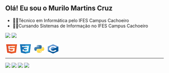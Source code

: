 ## Olá! Eu sou o Murilo Martins Cruz

 - 👨‍💻Técnico em Informática pelo IFES Campus Cachoeiro
 - 🧑‍🎓Cursando Sistemas de Informação no IFES Campus Cachoeiro

<picture>
  <source
    srcset="https://github-readme-stats.vercel.app/api?username=murilo5341&show_icons=true&theme=dark" height=200
    media="(prefers-color-scheme: dark)"
  />
  <source
    srcset="https://github-readme-stats.vercel.app/api?username=murilo5341&show_icons=true"
    media="(prefers-color-scheme: light), (prefers-color-scheme: no-preference)"
  />
  <img src="https://github-readme-stats.vercel.app/api?username=murilo5341&show_icons=true" />
</picture>

<a href="https://github.com/murilo5341/convoychat">
  <img height=200 align="" src="https://github-readme-stats.vercel.app/api/top-langs?username=murilo5341&layout=compact&langs_count=8&card_width=260&theme=dark" />
</a>

<div style="display: inline_block"><br>
  <img align="center" alt="HTML" height="30" width="40" src="https://raw.githubusercontent.com/devicons/devicon/master/icons/html5/html5-original.svg">
  <img align="center" alt="CSS" height="30" width="40" src="https://raw.githubusercontent.com/devicons/devicon/master/icons/css3/css3-original.svg">
  <img align="center" alt="Python" height="30" width="40" src="https://raw.githubusercontent.com/devicons/devicon/master/icons/python/python-original.svg">
  <img align="center" alt="C" height="30" width="40" src="https://raw.githubusercontent.com/devicons/devicon/master/icons/c/c-original.svg">
 <hr>
</div>

<div> 
  <a href="https://www.instagram.com/murilo.m.cruz" target="_blank"><img src="https://img.shields.io/badge/-Instagram-%23E4405F?style=for-the-badge&logo=instagram&logoColor=white" target="_blank"></a>
  <a href = "contatomurilocruz11@gmail.com"><img src="https://img.shields.io/badge/-Gmail-%23333?style=for-the-badge&logo=gmail&logoColor=white" target="_blank"></a>
  <a href="https://www.linkedin.com/in/murilo-martins-cruz-717a8a251/" target="_blank"><img src="https://img.shields.io/badge/-LinkedIn-%230077B5?style=for-the-badge&logo=linkedin&logoColor=white" target="_blank"></a> 
  <a href="https://https://t.me/murilocruz11" target="_blank"><img src="https://img.shields.io/badge/Telegram-2CA5E0?style=for-the-badge&logo=telegram&logoColor=white" target="_blank"></a> 

  	
</div>

